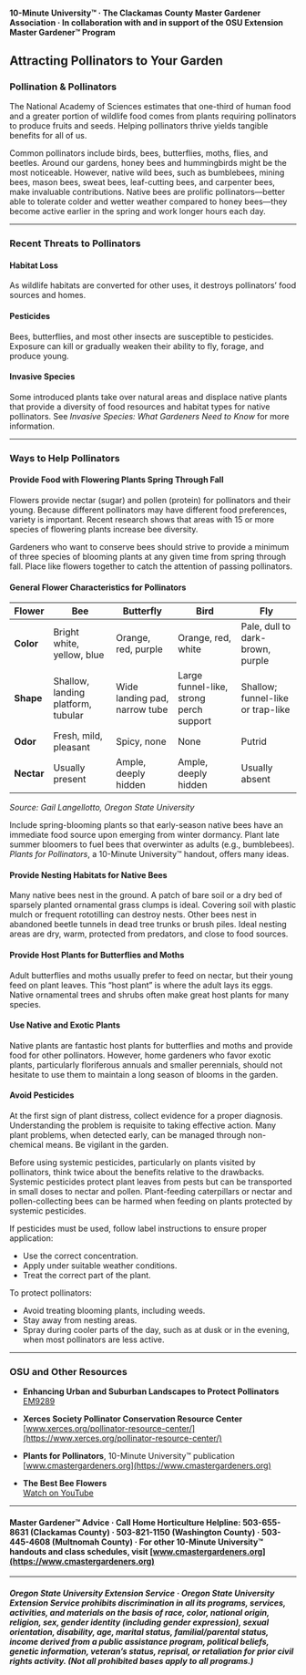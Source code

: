 #### 10-Minute University™ · The Clackamas County Master Gardener Association · In collaboration with and in support of the OSU Extension Master Gardener™ Program

## Attracting Pollinators to Your Garden

### Pollination & Pollinators

The National Academy of Sciences estimates that one-third of human food and a greater portion of wildlife food comes from plants requiring pollinators to produce fruits and seeds. Helping pollinators thrive yields tangible benefits for all of us.

Common pollinators include birds, bees, butterflies, moths, flies, and beetles. Around our gardens, honey bees and hummingbirds might be the most noticeable. However, native wild bees, such as bumblebees, mining bees, mason bees, sweat bees, leaf-cutting bees, and carpenter bees, make invaluable contributions. Native bees are prolific pollinators—better able to tolerate colder and wetter weather compared to honey bees—they become active earlier in the spring and work longer hours each day.

---

### Recent Threats to Pollinators

#### Habitat Loss

As wildlife habitats are converted for other uses, it destroys pollinators’ food sources and homes.

#### Pesticides

Bees, butterflies, and most other insects are susceptible to pesticides. Exposure can kill or gradually weaken their ability to fly, forage, and produce young.

#### Invasive Species

Some introduced plants take over natural areas and displace native plants that provide a diversity of food resources and habitat types for native pollinators. See *Invasive Species: What Gardeners Need to Know* for more information.

---

### Ways to Help Pollinators

#### Provide Food with Flowering Plants Spring Through Fall

Flowers provide nectar (sugar) and pollen (protein) for pollinators and their young. Because different pollinators may have different food preferences, variety is important. Recent research shows that areas with 15 or more species of flowering plants increase bee diversity.

Gardeners who want to conserve bees should strive to provide a minimum of three species of blooming plants at any given time from spring through fall. Place like flowers together to catch the attention of passing pollinators.

#### General Flower Characteristics for Pollinators

| Flower      | Bee                              | Butterfly                | Bird                        | Fly                                 |
|-------------|----------------------------------|--------------------------|-----------------------------|-------------------------------------|
| **Color**   | Bright white, yellow, blue       | Orange, red, purple      | Orange, red, white          | Pale, dull to dark-brown, purple    |
| **Shape**   | Shallow, landing platform, tubular | Wide landing pad, narrow tube | Large funnel-like, strong perch support | Shallow; funnel-like or trap-like   |
| **Odor**    | Fresh, mild, pleasant            | Spicy, none              | None                        | Putrid                              |
| **Nectar**  | Usually present                  | Ample, deeply hidden     | Ample, deeply hidden        | Usually absent                      |

*Source: Gail Langellotto, Oregon State University*

Include spring-blooming plants so that early-season native bees have an immediate food source upon emerging from winter dormancy. Plant late summer bloomers to fuel bees that overwinter as adults (e.g., bumblebees). *Plants for Pollinators*, a 10-Minute University™ handout, offers many ideas.

#### Provide Nesting Habitats for Native Bees

Many native bees nest in the ground. A patch of bare soil or a dry bed of sparsely planted ornamental grass clumps is ideal. Covering soil with plastic mulch or frequent rototilling can destroy nests. Other bees nest in abandoned beetle tunnels in dead tree trunks or brush piles. Ideal nesting areas are dry, warm, protected from predators, and close to food sources.

#### Provide Host Plants for Butterflies and Moths

Adult butterflies and moths usually prefer to feed on nectar, but their young feed on plant leaves. This “host plant” is where the adult lays its eggs. Native ornamental trees and shrubs often make great host plants for many species.

#### Use Native and Exotic Plants

Native plants are fantastic host plants for butterflies and moths and provide food for other pollinators. However, home gardeners who favor exotic plants, particularly floriferous annuals and smaller perennials, should not hesitate to use them to maintain a long season of blooms in the garden.

#### Avoid Pesticides

At the first sign of plant distress, collect evidence for a proper diagnosis. Understanding the problem is requisite to taking effective action. Many plant problems, when detected early, can be managed through non-chemical means. Be vigilant in the garden.

Before using systemic pesticides, particularly on plants visited by pollinators, think twice about the benefits relative to the drawbacks. Systemic pesticides protect plant leaves from pests but can be transported in small doses to nectar and pollen. Plant-feeding caterpillars or nectar and pollen-collecting bees can be harmed when feeding on plants protected by systemic pesticides.

If pesticides must be used, follow label instructions to ensure proper application:

- Use the correct concentration.
- Apply under suitable weather conditions.
- Treat the correct part of the plant.

To protect pollinators:

- Avoid treating blooming plants, including weeds.
- Stay away from nesting areas.
- Spray during cooler parts of the day, such as at dusk or in the evening, when most pollinators are less active.

---

### OSU and Other Resources

- **Enhancing Urban and Suburban Landscapes to Protect Pollinators**  
  [EM9289](https://catalog.extension.oregonstate.edu/em9289)

- **Xerces Society Pollinator Conservation Resource Center**  
  [www.xerces.org/pollinator-resource-center/](https://www.xerces.org/pollinator-resource-center/)

- **Plants for Pollinators**, 10-Minute University™ publication  
  [www.cmastergardeners.org](https://www.cmastergardeners.org)

- **The Best Bee Flowers**  
  [Watch on YouTube](https://www.youtube.com/watch?v=2MOZqV4yk58&feature=youtu.be)

---

#### Master Gardener™ Advice · Call Home Horticulture Helpline: 503-655-8631 (Clackamas County) · 503-821-1150 (Washington County) · 503-445-4608 (Multnomah County) · For other 10-Minute University™ handouts and class schedules, visit [www.cmastergardeners.org](https://www.cmastergardeners.org)

---

##### Oregon State University Extension Service · Oregon State University Extension Service prohibits discrimination in all its programs, services, activities, and materials on the basis of race, color, national origin, religion, sex, gender identity (including gender expression), sexual orientation, disability, age, marital status, familial/parental status, income derived from a public assistance program, political beliefs, genetic information, veteran’s status, reprisal, or retaliation for prior civil rights activity. (Not all prohibited bases apply to all programs.)